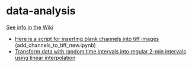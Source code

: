 # data-analysis

[See info in the Wiki](https://github.com/tvs-dk/data-analysis/wiki)





* [Here is a script for inserting blank channels into tiff images](https://github.com/tvs-dk/data-analysis/blob/main/add_channels_to_tiff_new.ipynb) (add_channels_to_tiff_new.ipynb)
* [Transform data with random time intervals into regular 2-min intervals using linear interpolation](https://github.com/tvs-dk/data-analysis/blob/main/Linear_interpolation_multiple_files.ipynb)
